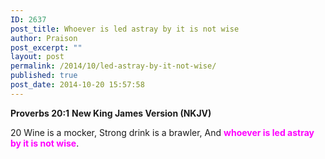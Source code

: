 ```yaml
---
ID: 2637
post_title: Whoever is led astray by it is not wise
author: Praison
post_excerpt: ""
layout: post
permalink: /2014/10/led-astray-by-it-not-wise/
published: true
post_date: 2014-10-20 15:57:58
---
```

<strong>Proverbs 20:1</strong>
<strong> New King James Version (NKJV)</strong>

20 Wine is a mocker,
Strong drink is a brawler,
And <span style="color: #ff00ff;"><strong>whoever is led astray by it is not wise</strong></span>.